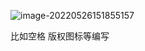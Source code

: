 ![image-20220526151855157](C:\Users\Administrator\AppData\Roaming\Typora\typora-user-images\image-20220526151855157.png)

比如空格 版权图标等编写